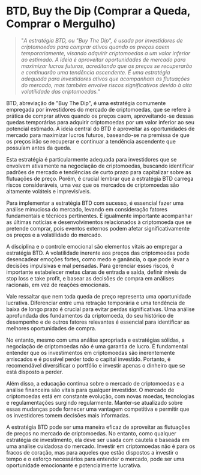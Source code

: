 # BTD, Buy the Dip (Comprar a Queda, Comprar o Mergulho)

>"*A estratégia BTD, ou "Buy The Dip", é usada por investidores de criptomoedas para comprar ativos quando os preços caem temporariamente, visando adquirir criptomoedas a um valor inferior ao estimado. A ideia é aproveitar oportunidades de mercado para maximizar lucros futuros, acreditando que os preços se recuperarão e continuarão uma tendência ascendente. É uma estratégia adequada para investidores ativos que acompanham as flutuações do mercado, mas também envolve riscos significativos devido à alta volatilidade das criptomoedas.*"

BTD, abreviação de "Buy The Dip", é uma estratégia comumente empregada por investidores do mercado de criptomoedas, que se refere à prática de comprar ativos quando os preços caem, aproveitando-se dessas quedas temporárias para adquirir criptomoedas por um valor inferior ao seu potencial estimado. A ideia central do BTD é aproveitar as oportunidades de mercado para maximizar lucros futuros, baseando-se na premissa de que os preços irão se recuperar e continuar a tendência ascendente que possuíam antes da queda.

Esta estratégia é particularmente adequada para investidores que se envolvem ativamente na negociação de criptomoedas, buscando identificar padrões de mercado e tendências de curto prazo para capitalizar sobre as flutuações de preço. Porém, é crucial lembrar que a estratégia BTD carrega riscos consideráveis, uma vez que os mercados de criptomoedas são altamente voláteis e imprevisíveis.

Para implementar a estratégia BTD com sucesso, é essencial fazer uma análise minuciosa do mercado, levando em consideração fatores fundamentais e técnicos pertinentes. É igualmente importante acompanhar as últimas notícias e desenvolvimentos relacionados à criptomoeda que se pretende comprar, pois eventos externos podem afetar significativamente os preços e a volatilidade do mercado.

A disciplina e o controle emocional são elementos vitais ao empregar a estratégia BTD. A volatilidade inerente aos preços das criptomoedas pode desencadear emoções fortes, como medo e ganância, o que pode levar a decisões impulsivas e mal pensadas. Para gerenciar esses riscos, é importante estabelecer metas claras de entrada e saída, definir níveis de stop loss e take profit, e basear as decisões de compra em análises racionais, em vez de reações emocionais.

Vale ressaltar que nem toda queda de preço representa uma oportunidade lucrativa. Diferenciar entre uma retração temporária e uma tendência de baixa de longo prazo é crucial para evitar perdas significativas. Uma análise aprofundada dos fundamentos da criptomoeda, do seu histórico de desempenho e de outros fatores relevantes é essencial para identificar as melhores oportunidades de compra.

No entanto, mesmo com uma análise apropriada e estratégias sólidas, a negociação de criptomoedas não é uma garantia de lucro. É fundamental entender que os investimentos em criptomoedas são inerentemente arriscados e é possível perder todo o capital investido. Portanto, é recomendável diversificar o portfólio e investir apenas o dinheiro que se está disposto a perder.

Além disso, a educação contínua sobre o mercado de criptomoedas e a análise financeira são vitais para qualquer investidor. O mercado de criptomoedas está em constante evolução, com novas moedas, tecnologias e regulamentações surgindo regularmente. Manter-se atualizado sobre essas mudanças pode fornecer uma vantagem competitiva e permitir que os investidores tomem decisões mais informadas.

A estratégia BTD pode ser uma maneira eficaz de aproveitar as flutuações de preços no mercado de criptomoedas. No entanto, como qualquer estratégia de investimento, ela deve ser usada com cautela e baseada em uma análise cuidadosa do mercado. Investir em criptomoedas não é para os fracos de coração, mas para aqueles que estão dispostos a investir o tempo e o esforço necessários para entender o mercado, pode ser uma oportunidade emocionante e potencialmente lucrativa.